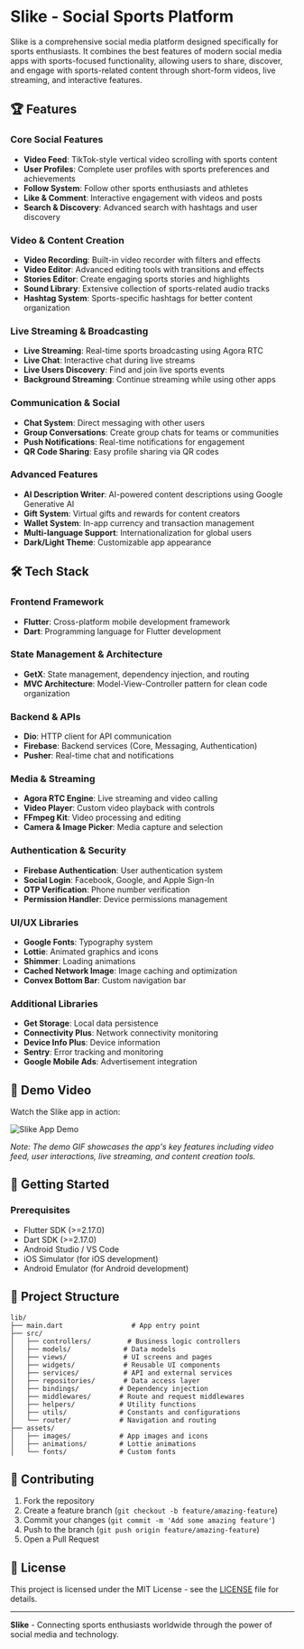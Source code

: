 # Slike - Social Sports Platform

Slike is a comprehensive social media platform designed specifically for sports enthusiasts. It combines the best features of modern social media apps with sports-focused functionality, allowing users to share, discover, and engage with sports-related content through short-form videos, live streaming, and interactive features.

## 🏆 Features

### Core Social Features
- **Video Feed**: TikTok-style vertical video scrolling with sports content
- **User Profiles**: Complete user profiles with sports preferences and achievements
- **Follow System**: Follow other sports enthusiasts and athletes
- **Like & Comment**: Interactive engagement with videos and posts
- **Search & Discovery**: Advanced search with hashtags and user discovery

### Video & Content Creation
- **Video Recording**: Built-in video recorder with filters and effects
- **Video Editor**: Advanced editing tools with transitions and effects
- **Stories Editor**: Create engaging sports stories and highlights
- **Sound Library**: Extensive collection of sports-related audio tracks
- **Hashtag System**: Sports-specific hashtags for better content organization

### Live Streaming & Broadcasting
- **Live Streaming**: Real-time sports broadcasting using Agora RTC
- **Live Chat**: Interactive chat during live streams
- **Live Users Discovery**: Find and join live sports events
- **Background Streaming**: Continue streaming while using other apps

### Communication & Social
- **Chat System**: Direct messaging with other users
- **Group Conversations**: Create group chats for teams or communities
- **Push Notifications**: Real-time notifications for engagement
- **QR Code Sharing**: Easy profile sharing via QR codes

### Advanced Features
- **AI Description Writer**: AI-powered content descriptions using Google Generative AI
- **Gift System**: Virtual gifts and rewards for content creators
- **Wallet System**: In-app currency and transaction management
- **Multi-language Support**: Internationalization for global users
- **Dark/Light Theme**: Customizable app appearance

## 🛠 Tech Stack

### Frontend Framework
- **Flutter**: Cross-platform mobile development framework
- **Dart**: Programming language for Flutter development

### State Management & Architecture
- **GetX**: State management, dependency injection, and routing
- **MVC Architecture**: Model-View-Controller pattern for clean code organization

### Backend & APIs
- **Dio**: HTTP client for API communication
- **Firebase**: Backend services (Core, Messaging, Authentication)
- **Pusher**: Real-time chat and notifications

### Media & Streaming
- **Agora RTC Engine**: Live streaming and video calling
- **Video Player**: Custom video playback with controls
- **FFmpeg Kit**: Video processing and editing
- **Camera & Image Picker**: Media capture and selection

### Authentication & Security
- **Firebase Authentication**: User authentication system
- **Social Login**: Facebook, Google, and Apple Sign-In
- **OTP Verification**: Phone number verification
- **Permission Handler**: Device permissions management

### UI/UX Libraries
- **Google Fonts**: Typography system
- **Lottie**: Animated graphics and icons
- **Shimmer**: Loading animations
- **Cached Network Image**: Image caching and optimization
- **Convex Bottom Bar**: Custom navigation bar

### Additional Libraries
- **Get Storage**: Local data persistence
- **Connectivity Plus**: Network connectivity monitoring
- **Device Info Plus**: Device information
- **Sentry**: Error tracking and monitoring
- **Google Mobile Ads**: Advertisement integration

## 📱 Demo Video

Watch the Slike app in action:

![Slike App Demo](assets/videos/slike-demo.gif)

*Note: The demo GIF showcases the app's key features including video feed, user interactions, live streaming, and content creation tools.*

## 🚀 Getting Started

### Prerequisites
- Flutter SDK (>=2.17.0)
- Dart SDK (>=2.17.0)
- Android Studio / VS Code
- iOS Simulator (for iOS development)
- Android Emulator (for Android development)

## 📁 Project Structure

```
lib/
├── main.dart                 # App entry point
├── src/
│   ├── controllers/         # Business logic controllers
│   ├── models/             # Data models
│   ├── views/              # UI screens and pages
│   ├── widgets/            # Reusable UI components
│   ├── services/           # API and external services
│   ├── repositories/       # Data access layer
│   ├── bindings/          # Dependency injection
│   ├── middlewares/       # Route and request middlewares
│   ├── helpers/           # Utility functions
│   ├── utils/             # Constants and configurations
│   └── router/            # Navigation and routing
├── assets/
│   ├── images/            # App images and icons
│   ├── animations/        # Lottie animations
│   └── fonts/             # Custom fonts
```

## 🤝 Contributing

1. Fork the repository
2. Create a feature branch (`git checkout -b feature/amazing-feature`)
3. Commit your changes (`git commit -m 'Add some amazing feature'`)
4. Push to the branch (`git push origin feature/amazing-feature`)
5. Open a Pull Request

## 📄 License

This project is licensed under the MIT License - see the [LICENSE](LICENSE) file for details.

---

**Slike** - Connecting sports enthusiasts worldwide through the power of social media and technology.
